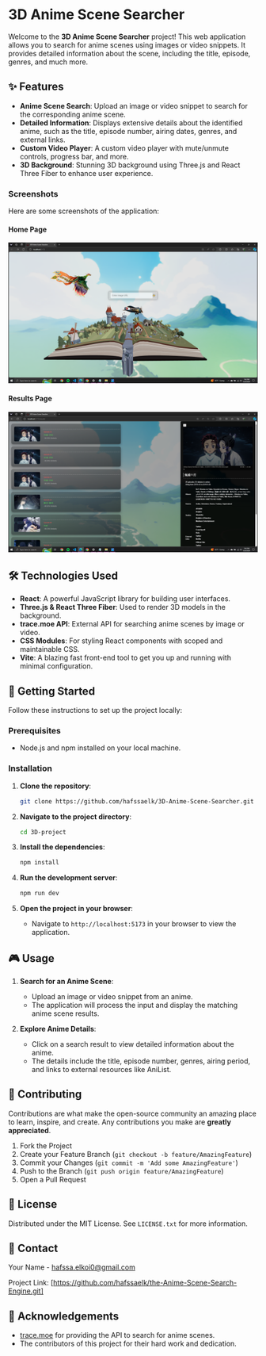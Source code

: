 
# 3D Anime Scene Searcher

Welcome to the **3D Anime Scene Searcher** project! This web application allows you to search for anime scenes using images or video snippets. It provides detailed information about the scene, including the title, episode, genres, and much more.

## ✨ Features

- **Anime Scene Search**: Upload an image or video snippet to search for the corresponding anime scene.
- **Detailed Information**: Displays extensive details about the identified anime, such as the title, episode number, airing dates, genres, and external links.
- **Custom Video Player**: A custom video player with mute/unmute controls, progress bar, and more.
- **3D Background**: Stunning 3D background using Three.js and React Three Fiber to enhance user experience.

### Screenshots

Here are some screenshots of the application:

#### Home Page
![Home Page](./public/image1.png "Home Page")

#### Results Page
![Results Page](./public/image2.png "Results Page")

## 🛠️ Technologies Used

- **React**: A powerful JavaScript library for building user interfaces.
- **Three.js & React Three Fiber**: Used to render 3D models in the background.
- **trace.moe API**: External API for searching anime scenes by image or video.
- **CSS Modules**: For styling React components with scoped and maintainable CSS.
- **Vite**: A blazing fast front-end tool to get you up and running with minimal configuration.

## 🚀 Getting Started

Follow these instructions to set up the project locally:

### Prerequisites

- Node.js and npm installed on your local machine.

### Installation

1. **Clone the repository**:
   ```bash
   git clone https://github.com/hafssaelk/3D-Anime-Scene-Searcher.git
   ```

2. **Navigate to the project directory**:
   ```bash
   cd 3D-project
   ```

3. **Install the dependencies**:
   ```bash
   npm install
   ```

4. **Run the development server**:
   ```bash
   npm run dev
   ```

5. **Open the project in your browser**:
   - Navigate to `http://localhost:5173` in your browser to view the application.

## 🎮 Usage

1. **Search for an Anime Scene**:
   - Upload an image or video snippet from an anime.
   - The application will process the input and display the matching anime scene results.

2. **Explore Anime Details**:
   - Click on a search result to view detailed information about the anime.
   - The details include the title, episode number, genres, airing period, and links to external resources like AniList.

## 🤝 Contributing

Contributions are what make the open-source community an amazing place to learn, inspire, and create. Any contributions you make are **greatly appreciated**.

1. Fork the Project
2. Create your Feature Branch (`git checkout -b feature/AmazingFeature`)
3. Commit your Changes (`git commit -m 'Add some AmazingFeature'`)
4. Push to the Branch (`git push origin feature/AmazingFeature`)
5. Open a Pull Request

## 📜 License

Distributed under the MIT License. See `LICENSE.txt` for more information.

## 📧 Contact

Your Name - [hafssa.elkoi0@gmail.com](mailto:hafssa.elkoi0@gmail.com)

Project Link: [https://github.com/hafssaelk/the-Anime-Scene-Search-Engine.git]

## 🙏 Acknowledgements

- [trace.moe](https://trace.moe/) for providing the API to search for anime scenes.
- The contributors of this project for their hard work and dedication.
